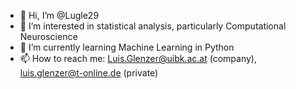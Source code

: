 - 👋 Hi, I’m @Lugle29
- 👀 I’m interested in statistical analysis, particularly Computational Neuroscience
- 🌱 I’m currently learning Machine Learning in Python
- 📫 How to reach me: Luis.Glenzer@uibk.ac.at (company), luis.glenzer@t-online.de (private)

<!---
Lugle29/Lugle29 is a ✨ special ✨ repository because its `README.md` (this file) appears on your GitHub profile.
You can click the Preview link to take a look at your changes.
--->
